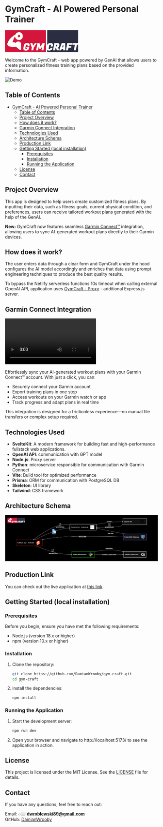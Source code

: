 # GymCraft - AI Powered Personal Trainer

![GymCraft](https://github.com/DamianWrooby/gym-craft/blob/main/src/lib/images/gym-craft-logo-crop.png)

Welcome to the GymCraft - web app powered by GenAI that allows users to create personalized fitness training plans based on the provided information.

![Demo](https://github.com/user-attachments/assets/6ca0492a-74ec-402e-9f93-c15612cb136c)

## Table of Contents

- [GymCraft - AI Powered Personal Trainer](#gymcraft---ai-powered-personal-trainer)
	- [Table of Contents](#table-of-contents)
	- [Project Overview](#project-overview)
	- [How does it work?](#how-does-it-work)
	- [Garmin Connect Integration](#garmin-connect-integration)
	- [Technologies Used](#technologies-used)
	- [Architecture Schema](#architecture-schema)
	- [Production Link](#production-link)
	- [Getting Started (local installation)](#getting-started-local-installation)
		- [Prerequisites](#prerequisites)
		- [Installation](#installation)
		- [Running the Application](#running-the-application)
	- [License](#license)
	- [Contact](#contact)

## Project Overview

This app is designed to help users create customized fitness plans. By inputting their data, such as fitness goals, current physical condition, and preferences, users can receive tailored workout plans generated with the help of the GenAI.

**New:** GymCraft now features seamless [Garmin Connect™](https://connect.garmin.com/) integration, allowing users to sync AI-generated workout plans directly to their Garmin devices.

## How does it work?

The user enters data through a clear form and GymCraft under the hood configures the AI model accordingly and enriches that data using prompt engineering techniques to produce the best quality results.

To bypass the Netlify serverless functions 10s timeout when calling external OpenAI API, application uses [GymCraft - Proxy](https://github.com/DamianWrooby/gym-craft-ai-proxy) - additional Express.js server.

## Garmin Connect Integration

![Garmin](https://github.com/DamianWrooby/gym-craft/blob/main/src/lib/videos/Garmin-demo.mp4)

Effortlessly sync your AI-generated workout plans with your Garmin Connect™ account. With just a click, you can:

- Securely connect your Garmin account
- Export training plans in one step
- Access workouts on your Garmin watch or app
- Track progress and adapt plans in real time

This integration is designed for a frictionless experience—no manual file transfers or complex setup required. 

## Technologies Used

- **SvelteKit**: A modern framework for building fast and high-performance fullstack web applications.
- **OpenAI API**: communication with GPT model
- **Node.js**: Proxy server
- **Python**: microservice responsible for communication with Garmin Connect
- **Vite**: Build tool for optimized performance
- **Prisma**: ORM for communication with PostgreSQL DB
- **Skeleton**: UI library
- **Tailwind**: CSS framework

## Architecture Schema

![GymCraft Architecture](https://github.com/DamianWrooby/gym-craft/blob/main/src/lib/images/gym-craft-arch-schema.jpg)

## Production Link

You can check out the live application at [this link](https://gym-craft.netlify.app/).

## Getting Started (local installation)

### Prerequisites

Before you begin, ensure you have met the following requirements:

- Node.js (version 18.x or higher)
- npm (version 10.x or higher)

### Installation

1. Clone the repository:

    ```bash
    git clone https://github.com/DamianWrooby/gym-craft.git
    cd gym-craft
    ```

2. Install the dependencies:

    ```bash
    npm install
    ```

### Running the Application

1. Start the development server:

    ```bash
    npm run dev
    ```

2. Open your browser and navigate to http://localhost:5173/ to see the application in action.

## License

This project is licensed under the MIT License. See the [LICENSE](https://opensource.org/license/mit) file for details.

## Contact

If you have any questions, feel free to reach out:

Email: 👉🏼 **dwroblewski89@gmail.com**  
GitHub: [DamianWrooby](https://github.com/DamianWrooby)

